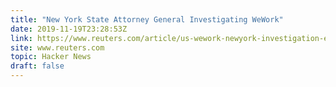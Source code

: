 ```yaml
---
title: "New York State Attorney General Investigating WeWork"
date: 2019-11-19T23:28:53Z
link: https://www.reuters.com/article/us-wework-newyork-investigation-exclusiv/exclusive-new-york-state-attorney-general-investigating-wework-sources-idUSKBN1XT01J?utm_medium=RSS&utm_source=hune
site: www.reuters.com
topic: Hacker News
draft: false
---
```

